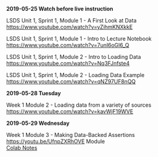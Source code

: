 
**2019-05-25 Watch before live instruction**  

LSDS Unit 1, Sprint 1, Module 1 - A First Look at Data  
https://www.youtube.com/watch?v=yZihmKNXkkE  

LSDS Unit 1, Sprint 1, Module 1 - Intro to Lecture Notebook  
https://www.youtube.com/watch?v=7unI6oGI6_Q  

LSDS Unit 1, Sprint 1, Module 2 - Intro to Loading Data  
https://www.youtube.com/watch?v=Nq3FJnfste4 

LSDS Unit 1, Sprint 1, Module 2 - Loading Data Example  
https://www.youtube.com/watch?v=qNZ97UF8nQQ  

**2019-05-28 Tuesday**  

Week 1 Module 2 - Loading data from a variety of sources  
https://www.youtube.com/watch?v=kavWjF19WVE  

**2019-05-29 Wednesday**  

Week 1 Module 3 - Making Data-Backed Assertions  
https://youtu.be/UfnpZXRhOVE Module  
[Colab Notes](https://colab.research.google.com/drive/1VMaZ-TH7AKk8SWJM3hctYYsmGIp3HHOF)  





